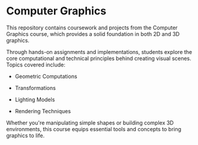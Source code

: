 # Computer Graphics
This repository contains coursework and projects from the Computer Graphics course, which provides a solid foundation in both 2D and 3D graphics.

Through hands-on assignments and implementations, students explore the core computational and technical principles behind creating visual scenes. Topics covered include:

- Geometric Computations

- Transformations

- Lighting Models

- Rendering Techniques

Whether you're manipulating simple shapes or building complex 3D environments, this course equips essential tools and concepts to bring graphics to life.

